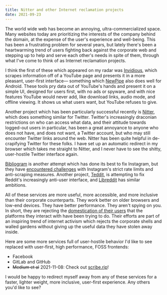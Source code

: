 ```yaml
---
title: Nitter and other Internet reclamation projects
date: 2021-09-23
---
```


The world wide web has become an annoying, ultra-commercialized space. Many
websites today are prioritizing the interests of the company behind the domain,
at the expense of the user's experience and well-being. This has been a
frustrating problem for several years, but lately there's been a heartwarming
trend of users fighting back against the corporate web and stepping up to help
and serve each other's needs in spite of them, through what I've come to think
of as Internet reclamation projects.

I think the first of these which appeared on my radar was [Invidious][inv],
which scrapes information off of a YouTube page and presents it in a more
pleasant, user-first interface&mdash; something which [NewPipe][np] also does
well for Android. These tools pry data out of YouTube's hands and present it on
a simple UI, designed for users first, with no ads or spyware, and with nice
features YouTube would never add, like download links, audio mode, and offline
viewing. It shows us what users want, but YouTube refuses to give.

[inv]: https://github.com/iv-org/invidious
[np]: https://drewdevault.com/2019/04/02/NewPipe-represents-the-best-of-FOSS.html
[nt]: https://github.com/zedeus/nitter

Another project which has been particularly successful recently is [Nitter][nt],
which does something similar for Twitter. Twitter's increasingly draconian
restrictions on who can access what data, and their attitude towards logged-out
users in particular, has been a great annoyance to anyone who does not have, and
does not want, a Twitter account, but who may still encounter Twitter links
around the web. Nitter has been quite helpful in de-crapifying Twitter for these
folks. I have set up an automatic redirect in my browser which takes me straight
to Nitter, and I never have to see the shitty, user-hostile Twitter interface
again.

[Bibliogram][bi] is another attempt which has done its best to fix Instagram,
but they have [encountered challenges][bi issues] with Instagram's strict rate
limits and anti-scraping measures. Another project, [Teddit][td], is attempting
to fix Reddit's increasingly anti-user interface, and [Libreddit][lr] has
similar ambitions.

[bi]: https://sr.ht/~cadence/bibliogram/
[bi issues]: https://git.sr.ht/~cadence/bibliogram-docs/tree/master/docs/Instagram%20rate%20limits.md#tldr-what-does-it-mean-if-an-instance-is-blocked
[lr]: https://github.com/spikecodes/libreddit
[td]: https://codeberg.org/teddit/teddit

All of these services are more useful, more accessible, and more inclusive than
their corporate counterparts. They work better on older browsers and low-end
devices. They have better performance. They aren't spying on you. In short,
they are rejecting the [domestication of their users][domesticate] that the
platforms they interact with have been trying to do. Their efforts are part of
an inspiring trend of internet activism which rejects the corporate shells and
walled gardens without giving up the useful data they have stolen away inside.

[domesticate]: https://seirdy.one/2021/01/27/whatsapp-and-the-domestication-of-users.html

Here are some more services full of user-hostile behavior I'd like to see
replaced with user-first, high performance, FOSS frontends:

- Facebook
- GitLab and GitHub
- ~~Medium et al~~ 2021-11-08: Check out [scribe.rip](https://scribe.rip)!

[0]: https://github.com/mozilla/readability

I would be happy to redirect myself away from any of these services for a
faster, lighter weight, more inclusive, user-first experience. Any others you'd
like to see?

